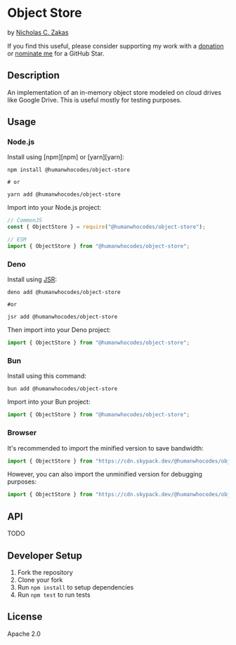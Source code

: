 # Object Store

by [Nicholas C. Zakas](https://humanwhocodes.com)

If you find this useful, please consider supporting my work with a [donation](https://humanwhocodes.com/donate) or [nominate me](https://stars.github.com/nominate/) for a GitHub Star.

## Description

An implementation of an in-memory object store modeled on cloud drives like Google Drive. This is useful mostly for testing purposes.

## Usage

### Node.js

Install using [npm][npm] or [yarn][yarn]:

```
npm install @humanwhocodes/object-store

# or

yarn add @humanwhocodes/object-store
```

Import into your Node.js project:

```js
// CommonJS
const { ObjectStore } = require("@humanwhocodes/object-store");

// ESM
import { ObjectStore } from "@humanwhocodes/object-store";
```

### Deno

Install using [JSR](https://jsr.io):

```shell
deno add @humanwhocodes/object-store

#or

jsr add @humanwhocodes/object-store
```

Then import into your Deno project:

```js
import { ObjectStore } from "@humanwhocodes/object-store";
```

### Bun

Install using this command:

```
bun add @humanwhocodes/object-store
```

Import into your Bun project:

```js
import { ObjectStore } from "@humanwhocodes/object-store";
```

### Browser

It's recommended to import the minified version to save bandwidth:

```js
import { ObjectStore } from "https://cdn.skypack.dev/@humanwhocodes/object-store?min";
```

However, you can also import the unminified version for debugging purposes:

```js
import { ObjectStore } from "https://cdn.skypack.dev/@humanwhocodes/object-store";
```

## API

TODO

## Developer Setup

1. Fork the repository
2. Clone your fork
3. Run `npm install` to setup dependencies
4. Run `npm test` to run tests

## License

Apache 2.0
